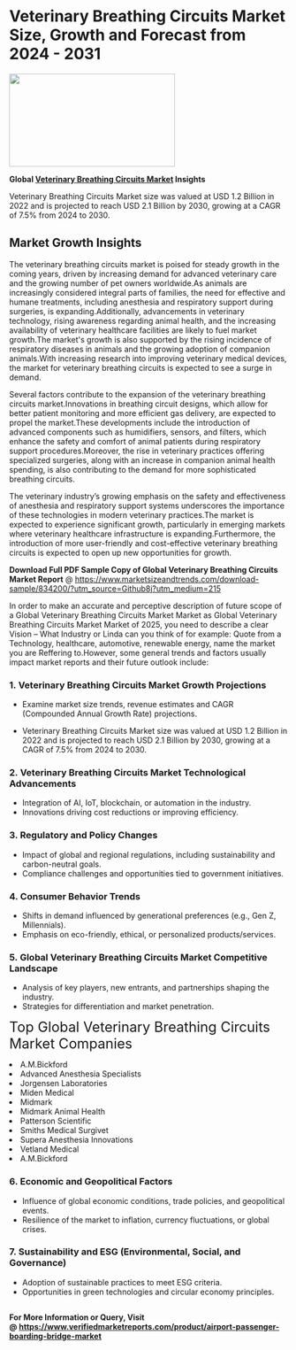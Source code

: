 <H1>Veterinary Breathing Circuits Market Size, Growth and Forecast from 2024 - 2031</H1><img class="aligncenter size-medium wp-image-584254" src="https://thirdeyenews.in/wp-content/uploads/2024/09/Global-Market-Research-300x168.jpeg" alt="" width="300" height="168" /><p><strong>Global&nbsp;<a href="https://www.marketsizeandtrends.com/download-sample/834200/?utm_source=Github8j?utm_medium=215">Veterinary Breathing Circuits Market</a> Insights</strong></p><p>Veterinary Breathing Circuits Market size was valued at USD 1.2 Billion in 2022 and is projected to reach USD 2.1 Billion by 2030, growing at a CAGR of 7.5% from 2024 to 2030.</p><p><h2>Market Growth Insights</h2> <p>The veterinary breathing circuits market is poised for steady growth in the coming years, driven by increasing demand for advanced veterinary care and the growing number of pet owners worldwide.As animals are increasingly considered integral parts of families, the need for effective and humane treatments, including anesthesia and respiratory support during surgeries, is expanding.Additionally, advancements in veterinary technology, rising awareness regarding animal health, and the increasing availability of veterinary healthcare facilities are likely to fuel market growth.The market's growth is also supported by the rising incidence of respiratory diseases in animals and the growing adoption of companion animals.With increasing research into improving veterinary medical devices, the market for veterinary breathing circuits is expected to see a surge in demand.</p> <p>Several factors contribute to the expansion of the veterinary breathing circuits market.Innovations in breathing circuit designs, which allow for better patient monitoring and more efficient gas delivery, are expected to propel the market.These developments include the introduction of advanced components such as humidifiers, sensors, and filters, which enhance the safety and comfort of animal patients during respiratory support procedures.Moreover, the rise in veterinary practices offering specialized surgeries, along with an increase in companion animal health spending, is also contributing to the demand for more sophisticated breathing circuits.</p> <p>The veterinary industry’s growing emphasis on the safety and effectiveness of anesthesia and respiratory support systems underscores the importance of these technologies in modern veterinary practices.The market is expected to experience significant growth, particularly in emerging markets where veterinary healthcare infrastructure is expanding.Furthermore, the introduction of more user-friendly and cost-effective veterinary breathing circuits is expected to open up new opportunities for growth.</p> <p><span class=""><strong>Download Full PDF Sample Copy of Global Veterinary Breathing Circuits Market Report</strong> @ <a href="https://www.marketsizeandtrends.com/download-sample/834200/?utm_source=Github8j?utm_medium=215" target="_blank">https://www.marketsizeandtrends.com/download-sample/834200/?utm_source=Github8j?utm_medium=215</a></span></p><p>In order to make an accurate and perceptive description of future scope of a Global&nbsp;Veterinary Breathing Circuits Market Market as Global&nbsp;Veterinary Breathing Circuits Market Market of 2025, you need to describe a clear Vision &ndash; What Industry or Linda can you think of for example: Quote from a Technology, healthcare, automotive, renewable energy, name the market you are Reffering to.However, some general trends and factors usually impact market reports and their future outlook include:</p><h3>1.&nbsp;<strong>Veterinary Breathing Circuits Market Growth Projections</strong></h3><ul><li>Examine market size trends, revenue estimates and CAGR (Compounded Annual Growth Rate) projections.</li><li><p>Veterinary Breathing Circuits Market size was valued at USD 1.2 Billion in 2022 and is projected to reach USD 2.1 Billion by 2030, growing at a CAGR of 7.5% from 2024 to 2030.</p></li></ul><h3>2.&nbsp;<strong>Veterinary Breathing Circuits Market Technological Advancements</strong></h3><ul><li>Integration of AI, IoT, blockchain, or automation in the industry.</li><li>Innovations driving cost reductions or improving efficiency.</li></ul><h3>3.&nbsp;<strong>Regulatory and Policy Changes</strong></h3><ul><li>Impact of global and regional regulations, including sustainability and carbon-neutral goals.</li><li>Compliance challenges and opportunities tied to government initiatives.</li></ul><h3>4.&nbsp;<strong>Consumer Behavior Trends</strong></h3><ul><li>Shifts in demand influenced by generational preferences (e.g., Gen Z, Millennials).</li><li>Emphasis on eco-friendly, ethical, or personalized products/services.</li></ul><h3>5.&nbsp;<strong>Global Veterinary Breathing Circuits Market Competitive Landscape</strong></h3><ul><li>Analysis of key players, new entrants, and partnerships shaping the industry.</li><li>Strategies for differentiation and market penetration.</li></ul><p data-pm-slice="1 1 []"><span style="color: inherit; font-family: inherit; font-size: 25px;">Top Global Veterinary Breathing Circuits Market Companies</span></p><div class="" data-test-id=""><p><li>A.M.Bickford</li><li> Advanced Anesthesia Specialists</li><li> Jorgensen Laboratories</li><li> Miden Medical</li><li> Midmark</li><li> Midmark Animal Health</li><li> Patterson Scientific</li><li> Smiths Medical Surgivet</li><li> Supera Anesthesia Innovations</li><li> Vetland Medical</li><li> A.M.Bickford</li></p></div><h3>6.&nbsp;<strong>Economic and Geopolitical Factors</strong></h3><ul><li>Influence of global economic conditions, trade policies, and geopolitical events.</li><li>Resilience of the market to inflation, currency fluctuations, or global crises.</li></ul><h3>7.&nbsp;<strong>Sustainability and ESG (Environmental, Social, and Governance)</strong></h3><ul><li>Adoption of sustainable practices to meet ESG criteria.</li><li>Opportunities in green technologies and circular economy principles.</li></ul><h2><strong style="font-size: 14px;">For More Information or Query, Visit @&nbsp;</strong><a style="background-color: #ffffff; font-size: 14px;" href="https://www.marketsizeandtrends.com/report/veterinary-breathing-circuits-market/" target="_blank">https://www.verifiedmarketreports.com/product/airport-passenger-boarding-bridge-market</a></h2>
